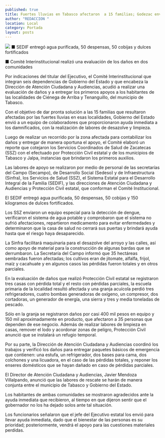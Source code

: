 ```yaml
---
published: true
title: Fuertes lluvias en Tabasco afectaron  a 15 familias; Godezac envía apoyo
author: "REDACCION "
location: Local
category: Portada
layout: posts
---
```


![](http://i.imgur.com/JBXCXA5m.jpg)
■ SEDIF entregó agua purificada, 50 despensas, 50 cobijas y dulces fortificados

■ Comité Interinstitucional realizó una evaluación de los daños en dos comunidades 

Por indicaciones del titular del Ejecutivo, el Comité Interinstitucional que integran seis dependencias de Gobierno del Estado y que encabeza la Dirección de Atención Ciudadana y Audiencias, acudió a realizar una evaluación de daños y a entregar los primeros apoyos a los habitantes de las localidades de Ciénega de Arriba y Tenanguillo, del municipio de Tabasco.

Con el objetivo de dar pronta solución a las 15 familias que resultaron afectadas por las fuertes lluvias en esas localidades, Gobierno del Estado envió a un equipo de colaboradores que proporcionaron ayuda inmediata a los damnificados, con la realización de labores de desazolve y limpieza.

Luego de realizar un recorrido por la zona afectada para contabilizar los daños y entregar de manera oportuna el apoyo, el Comité elaboró un reporte que cotejaron los Servicios Coordinados de Salud de Zacatecas (SSZ) con el efectuado por Protección Civil estatal y de los municipios de Tabasco y Jalpa, instancias que brindaron los primeros auxilios. 

Las labores de apoyo se realizaron por medio de personal de las secretarías del Campo (Secampo), de Desarrollo Social (Sedeso) y de Infraestructura (Sinfra), los Servicios de Salud (SSZ), el Sistema Estatal para el Desarrollo Integral de la Familia (SEDIF), y las direcciones de Atención Ciudadana y Audiencias y Protección Civil estatal, que conforman el Comité Institucional.

El SEDIF entregó agua purificada, 50 despensas, 50 cobijas y 150 kilogramos de dulces fortificados. 

Los SSZ enviaron un equipo especial para la detección de dengue, verificaron el sistema de agua potable y comprobaron que el sistema no sufrió afectaciones, repartieron medicamento para evitar enfermedades y determinaron que la casa de salud no cerrará sus puertas y brindará ayuda hasta que el riesgo haya desaparecido. 

La Sinfra facilitará maquinaria para el desazolve del arroyo y las calles, así como apoyo de material para la construcción de algunas bardas que se derrumbaron. 
La Secretaría del Campo informó que 35 hectáreas sembradas fueron afectadas; los cultivos eran de jitomate, alfalfa, frijol, maíz y cacahuate y en algunos casos las pérdidas fueron totales y en otros parciales. 

En la evaluación de daños que realizó Protección Civil estatal se registraron tres casas con pérdida total y el resto con pérdidas parciales, la escuela primaria de la localidad resultó afectada y una granja acuícola perdió tres refrigeradores, cuatro bombas generadoras de oxígeno, un compresor, dos cortadoras, un generador de energía, una sierra y tres y media toneladas de pescado.

Sólo en la granja se registraron daños por casi 400 mil pesos en equipo y 150 mil aproximadamente en producto, que afectaron a 35 personas que dependen de ese negocio. 
Además de realizar labores de limpieza en casas, remover el lodo y acordonar zonas de peligro, Protección Civil anunció que se instalará un refugio temporal.

Por su parte, la Dirección de Atención Ciudadana y Audiencias coordinó los trabajos y verificó los daños para entregar paquetes básicos de emergencia que contienen: una estufa, un refrigerador, dos bases para cama, dos colchones y una licuadora, en el caso de las pérdidas totales, y reponer los enseres domésticos que se hayan dañado en caso de pérdidas parciales. 

El Director de Atención Ciudadana y Audiencias, Javier Mendoza Villalpando, anunció que las labores de rescate se harán de manera conjunta entre el municipio de Tabasco y Gobierno del Estado.

Los habitantes de ambas comunidades se mostraron agradecidos ante la ayuda inmediata que recibieron, al tiempo en que dijeron sentir que el gobernador no los ha dejado solos ante tal situación. 

Los funcionarios señalaron que el jefe del Ejecutivo estatal los envió para llevar ayuda inmediata, dado que el bienestar de las personas es su prioridad; posteriormente, vendrá el apoyo para las cuestiones materiales perdidas.
